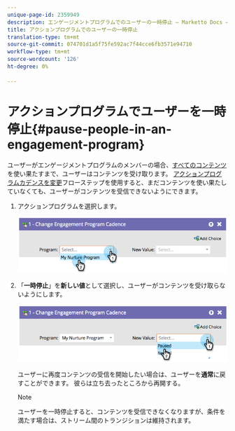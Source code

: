 ```yaml
---
unique-page-id: 2359949
description: エンゲージメントプログラムでのユーザーの一時停止 — Marketto Docs — 製品ドキュメント
title: アクションプログラムでのユーザーの一時停止
translation-type: tm+mt
source-git-commit: 074701d1a5f75fe592ac7f44cce6fb3571e94710
workflow-type: tm+mt
source-wordcount: '126'
ht-degree: 0%

---
```



# アクションプログラムでユーザーを一時停止{#pause-people-in-an-engagement-program}

ユーザーがエンゲージメントプログラムのメンバーの場合、[すべてのコンテンツ](people-who-have-exhausted-content.md)を使い果たすまで、ユーザーはコンテンツを受け取ります。 [アクションプログラムカデンスを変更](/help/marketo/product-docs/core-marketo-concepts/smart-campaigns/program-flow-actions/change-engagement-program-cadence.md)フローステップを使用すると、まだコンテンツを使い果たしていなくても、ユーザーがコンテンツを受信できないようにできます。

1. アクションプログラムを選択します。

   ![](assets/image2014-9-22-14-3a49-3a27.png)

1. 「**一時停止**」を&#x200B;**新しい値**&#x200B;として選択し、ユーザーがコンテンツを受け取らないようにします。

   ![](assets/image2014-9-22-14-3a49-3a31.png)

   ユーザーに再度コンテンツの受信を開始したい場合は、ユーザーを&#x200B;**通常**&#x200B;に戻すことができます。 彼らは立ち去ったところから再開する。

   >[!NOTE]
   >
   >ユーザーを一時停止すると、コンテンツを受信できなくなりますが、条件を満たす場合は、ストリーム間のトランジションは維持されます。
